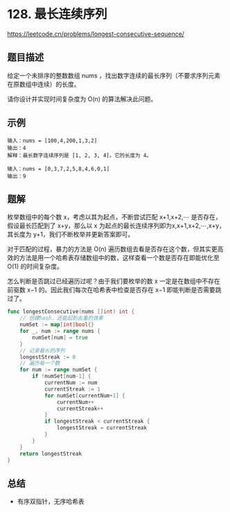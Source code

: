 # 128. 最长连续序列
https://leetcode.cn/problems/longest-consecutive-sequence/

## 题目描述
给定一个未排序的整数数组 nums ，找出数字连续的最长序列（不要求序列元素在原数组中连续）的长度。

请你设计并实现时间复杂度为 O(n) 的算法解决此问题。


## 示例
```
输入：nums = [100,4,200,1,3,2]
输出：4
解释：最长数字连续序列是 [1, 2, 3, 4]。它的长度为 4。
```
```
输入：nums = [0,3,7,2,5,8,4,6,0,1]
输出：9
```


## 题解
枚举数组中的每个数 x，考虑以其为起点，不断尝试匹配 x+1,x+2,⋯ 是否存在，假设最长匹配到了 x+y，那么以 x 为起点的最长连续序列即为x,x+1,x+2,⋯,x+y，其长度为 y+1，我们不断枚举并更新答案即可。  

对于匹配的过程，暴力的方法是 O(n) 遍历数组去看是否存在这个数，但其实更高效的方法是用一个哈希表存储数组中的数，这样查看一个数是否存在即能优化至 O(1) 的时间复杂度。

怎么判断是否跳过已经遍历过呢？由于我们要枚举的数 x 一定是在数组中不存在前驱数 x−1 的。因此我们每次在哈希表中检查是否存在 x−1 即能判断是否需要跳过了。
```go
func longestConsecutive(nums []int) int {
    // 创建hash，还能起到去重的效果
    numSet := map[int]bool{}
    for _, num := range nums {
        numSet[num] = true
    }
    // 记录最长的序列
    longestStreak := 0
    // 遍历每一个数
    for num := range numSet {
        if !numSet[num-1] {
            currentNum := num
            currentStreak := 1
            for numSet[currentNum+1] {
                currentNum++
                currentStreak++
            }
            if longestStreak < currentStreak {
                longestStreak = currentStreak
            }
        }
    }
    return longestStreak
}
```


## 总结
* 有序双指针，无序哈希表